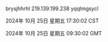 brysjhhrhl 219.139.199.238 yqqlmgsycl

2024年 10月 25日 星期五 17:30:02 CST

2024年 10月 25日 星期五 09:30:02 GMT
